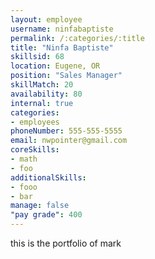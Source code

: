 ```yaml
--- 
layout: employee 
username: ninfabaptiste
permalink: /:categories/:title 
title: "Ninfa Baptiste" 
skillsid: 68 
location: Eugene, OR
position: "Sales Manager"
skillMatch: 20
availability: 80
internal: true
categories: 
- employees
phoneNumber: 555-555-5555 
email: nwpointer@gmail.com
coreSkills:
- math 
- foo
additionalSkills:
- fooo
- bar
manage: false
"pay grade": 400
---
```


this is the portfolio of mark